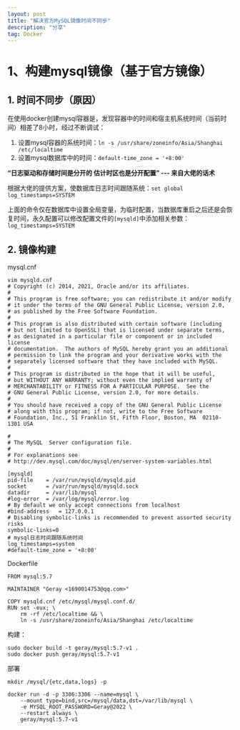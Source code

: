```yaml
---
layout: post
title: "解决官方MySQL镜像时间不同步"
description: "分享"
tag: Docker
---
```


# 1、构建mysql镜像（基于官方镜像）

## 1. 时间不同步（原因）

在使用docker创建mysql容器是，发现容器中的时间和宿主机系统时间（当前时间）相差了8小时，经过不断调试：

1. 设置mysql容器的系统时间：`ln -s /usr/share/zoneinfo/Asia/Shanghai /etc/localtime `
2. 设置mysql数据库中的时间：`default-time_zone = '+8:00'`

**“日志驱动和存储时间是分开的 估计时区也是分开配置” --- 来自大佬的话术**

根据大佬的提供方案，使数据库日志时间跟随系统：`set global log_timestamps=SYSTEM`

上面的命令仅在数据库中设置全局变量，为临时配置，当数据库重启之后还是会恢复时间，永久配置可以修改配置文件的`[mysqld]`中添加相关参数：`log_timestamps=SYSTEM`

## 2. 镜像构建

mysql.cnf

```
vim mysqld.cnf
# Copyright (c) 2014, 2021, Oracle and/or its affiliates.
#
# This program is free software; you can redistribute it and/or modify
# it under the terms of the GNU General Public License, version 2.0,
# as published by the Free Software Foundation.
#
# This program is also distributed with certain software (including
# but not limited to OpenSSL) that is licensed under separate terms,
# as designated in a particular file or component or in included license
# documentation.  The authors of MySQL hereby grant you an additional
# permission to link the program and your derivative works with the
# separately licensed software that they have included with MySQL.
#
# This program is distributed in the hope that it will be useful,
# but WITHOUT ANY WARRANTY; without even the implied warranty of
# MERCHANTABILITY or FITNESS FOR A PARTICULAR PURPOSE.  See the
# GNU General Public License, version 2.0, for more details.
#
# You should have received a copy of the GNU General Public License
# along with this program; if not, write to the Free Software
# Foundation, Inc., 51 Franklin St, Fifth Floor, Boston, MA  02110-1301 USA

#
# The MySQL  Server configuration file.
#
# For explanations see
# http://dev.mysql.com/doc/mysql/en/server-system-variables.html

[mysqld]
pid-file	= /var/run/mysqld/mysqld.pid
socket		= /var/run/mysqld/mysqld.sock
datadir		= /var/lib/mysql
#log-error	= /var/log/mysql/error.log
# By default we only accept connections from localhost
#bind-address	= 127.0.0.1
# Disabling symbolic-links is recommended to prevent assorted security risks
symbolic-links=0
# mysql日志时间跟随系统时间
log_timestamps=system
#default-time_zone = '+8:00'
```

Dockerfile

```
FROM mysql:5.7

MAINTAINER "Geray <1690014753@qq.com>"

COPY mysqld.cnf /etc/mysql/mysql.conf.d/
RUN set -eux; \
	rm -rf /etc/localtime && \
	ln -s /usr/share/zoneinfo/Asia/Shanghai /etc/localtime 
```

构建：

```
sudo docker build -t geray/mysql:5.7-v1 .
sudo docker push geray/mysql:5.7-v1
```

部署
```
mkdir /mysql/{etc,data,logs} -p 

docker run -d -p 3306:3306 --name=mysql \
	--mount type=bind,src=/mysql/data,dst=/var/lib/mysql \
	-e MYSQL_ROOT_PASSWORD=Geray@2022 \
	--restart always \
	geray/mysql:5.7-v1
```
